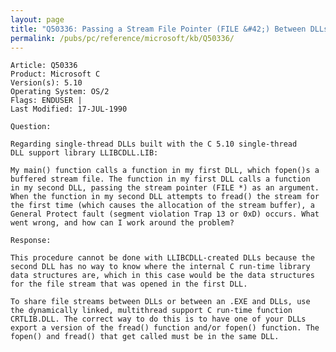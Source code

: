 ```yaml
---
layout: page
title: "Q50336: Passing a Stream File Pointer (FILE &#42;) Between DLLs"
permalink: /pubs/pc/reference/microsoft/kb/Q50336/
---
```


	Article: Q50336
	Product: Microsoft C
	Version(s): 5.10
	Operating System: OS/2
	Flags: ENDUSER |
	Last Modified: 17-JUL-1990
	
	Question:
	
	Regarding single-thread DLLs built with the C 5.10 single-thread
	DLL support library LLIBCDLL.LIB:
	
	My main() function calls a function in my first DLL, which fopen()s a
	buffered stream file. The function in my first DLL calls a function
	in my second DLL, passing the stream pointer (FILE *) as an argument.
	When the function in my second DLL attempts to fread() the stream for
	the first time (which causes the allocation of the stream buffer), a
	General Protect fault (segment violation Trap 13 or 0xD) occurs. What
	went wrong, and how can I work around the problem?
	
	Response:
	
	This procedure cannot be done with LLIBCDLL-created DLLs because the
	second DLL has no way to know where the internal C run-time library
	data structures are, which in this case would be the data structures
	for the file stream that was opened in the first DLL.
	
	To share file streams between DLLs or between an .EXE and DLLs, use
	the dynamically linked, multithread support C run-time function
	CRTLIB.DLL. The correct way to do this is to have one of your DLLs
	export a version of the fread() function and/or fopen() function. The
	fopen() and fread() that get called must be in the same DLL.
